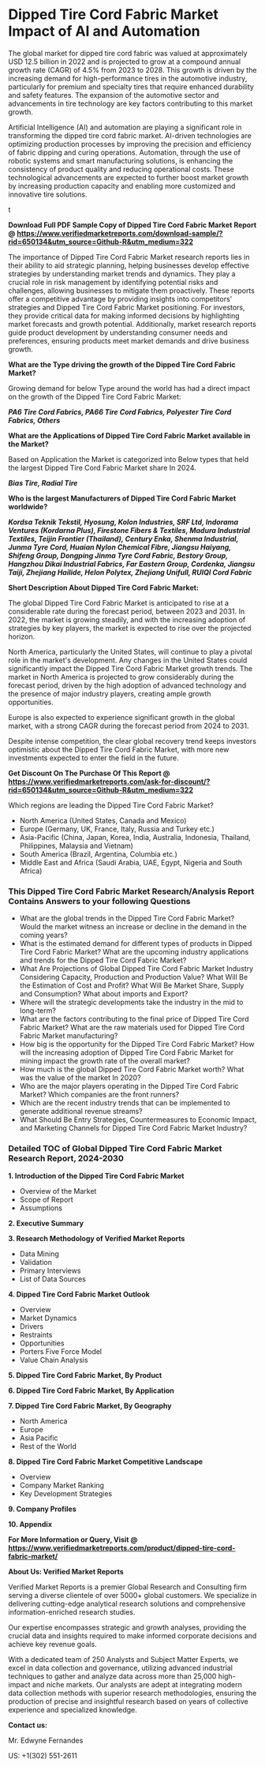 <meta name="title" content="Global Dipped Tire Cord Fabric Market Impact of AI and Automation"><meta name="description" content="The global market for dipped tire cord fabric was valued at approximately USD 12.5 billion in 2022 and is projected to grow at a compound annual growth rate (CAGR) of "><meta name="title" content="Dipped Tire Cord Fabric Market Size, Share, Scope, Trends, Growth, Opportunities, Analysis, Forecast"><h1>Dipped Tire Cord Fabric Market Impact of AI and Automation</h1><p>The global market for dipped tire cord fabric was valued at approximately USD 12.5 billion in 2022 and is projected to grow at a compound annual growth rate (CAGR) of 4.5% from 2023 to 2028. This growth is driven by the increasing demand for high-performance tires in the automotive industry, particularly for premium and specialty tires that require enhanced durability and safety features. The expansion of the automotive sector and advancements in tire technology are key factors contributing to this market growth.</p><p>Artificial Intelligence (AI) and automation are playing a significant role in transforming the dipped tire cord fabric market. AI-driven technologies are optimizing production processes by improving the precision and efficiency of fabric dipping and curing operations. Automation, through the use of robotic systems and smart manufacturing solutions, is enhancing the consistency of product quality and reducing operational costs. These technological advancements are expected to further boost market growth by increasing production capacity and enabling more customized and innovative tire solutions.</p>t</p><p id="" class=""><strong>Download Full PDF Sample Copy of Dipped Tire Cord Fabric Market Report @ <a href="https://www.verifiedmarketreports.com/download-sample/?rid=650134&utm_source=Github-R&utm_medium=322" target="_blank">https://www.verifiedmarketreports.com/download-sample/?rid=650134&utm_source=Github-R&utm_medium=322</a></strong></p><p>The importance of&nbsp;Dipped Tire Cord Fabric Market research reports lies in their ability to aid strategic planning, helping businesses develop effective strategies by understanding market trends and dynamics. They play a crucial role in risk management by identifying potential risks and challenges, allowing businesses to mitigate them proactively. These reports offer a competitive advantage by providing insights into competitors' strategies and Dipped Tire Cord Fabric Market positioning. For investors, they provide critical data for making informed decisions by highlighting market forecasts and growth potential. Additionally, market research reports guide product development by understanding consumer needs and preferences, ensuring products meet market demands and drive business growth.</p><p><strong>What are the&nbsp;Type driving the growth of the Dipped Tire Cord Fabric Market?</strong></p><p id="" class="">Growing demand for below Type around the world has had a direct impact on the growth of the Dipped Tire Cord Fabric Market:</p><em><strong>PA6 Tire Cord Fabrics, PA66 Tire Cord Fabrics, Polyester Tire Cord Fabrics, Others</strong></em></p><strong>What are the&nbsp;Applications&nbsp;of Dipped Tire Cord Fabric Market available in the Market?</strong></p><p id="" class="">Based on Application the Market is categorized into Below types that held the largest Dipped Tire Cord Fabric Market share In 2024.</p><em><strong>Bias Tire, Radial Tire</strong></em></p><strong>Who is the largest Manufacturers of Dipped Tire Cord Fabric Market worldwide?</strong></p><p><em><strong>Kordsa Teknik Tekstil, Hyosung, Kolon Industries, SRF Ltd, Indorama Ventures (Kordarna Plus), Firestone Fibers & Textiles, Madura Industrial Textiles, Teijin Frontier (Thailand), Century Enka, Shenma Industrial, Junma Tyre Cord, Huaian Nylon Chemical Fibre, Jiangsu Haiyang, Shifeng Group, Dongping Jinma Tyre Cord Fabric, Bestory Group, Hangzhou Dikai Industrial Fabrics, Far Eastern Group, Cordenka, Jiangsu Taiji, Zhejiang Hailide, Helon Polytex, Zhejiang Unifull, RUIQI Cord Fabric</strong></em></p><p id="" class=""><strong>Short Description About Dipped Tire Cord Fabric Market:</strong></p><p>The global Dipped Tire Cord Fabric Market is anticipated to rise at a considerable rate during the forecast period, between 2023 and 2031. In 2022, the market is growing steadily, and with the increasing adoption of strategies by key players, the market is expected to rise over the projected horizon.</p><p>North America, particularly the United States, will continue to play a pivotal role in the market's development. Any changes in the United States could significantly impact the Dipped Tire Cord Fabric Market growth trends. The market in North America is projected to grow considerably during the forecast period, driven by the high adoption of advanced technology and the presence of major industry players, creating ample growth opportunities.</p><p>Europe is also expected to experience significant growth in the global market, with a strong CAGR during the forecast period from 2024 to 2031.</p><p>Despite intense competition, the clear global recovery trend keeps investors optimistic about the Dipped Tire Cord Fabric Market, with more new investments expected to enter the field in the future.</p><p id="" class=""><strong>Get Discount On The Purchase Of This Report @ <a href="https://www.verifiedmarketreports.com/ask-for-discount/?rid=650134&utm_source=Github-R&utm_medium=322" target="_blank">https://www.verifiedmarketreports.com/ask-for-discount/?rid=650134&utm_source=Github-R&utm_medium=322</a></strong></p>Which regions are leading the Dipped Tire Cord Fabric Market?</p><ul><li>North America (United States, Canada and Mexico)</li><li>Europe (Germany, UK, France, Italy, Russia and Turkey etc.)</li><li>Asia-Pacific (China, Japan, Korea, India, Australia, Indonesia, Thailand, Philippines, Malaysia and Vietnam)</li><li>South America (Brazil, Argentina, Columbia etc.)</li><li>Middle East and Africa (Saudi Arabia, UAE, Egypt, Nigeria and South Africa)</li></ul><h3 id="" class="">This Dipped Tire Cord Fabric Market Research/Analysis Report Contains Answers to your following Questions</h3><ul><li>What are the global trends in the Dipped Tire Cord Fabric Market? Would the market witness an increase or decline in the demand in the coming years?</li><li>What is the estimated demand for different types of products in Dipped Tire Cord Fabric Market? What are the upcoming industry applications and trends for the Dipped Tire Cord Fabric Market?</li><li>What Are Projections of Global Dipped Tire Cord Fabric Market Industry Considering Capacity, Production and Production Value? What Will Be the Estimation of Cost and Profit? What Will Be Market Share, Supply and Consumption? What about imports and Export?</li><li>Where will the strategic developments take the industry in the mid to long-term?</li><li>What are the factors contributing to the final price of Dipped Tire Cord Fabric Market? What are the raw materials used for Dipped Tire Cord Fabric Market manufacturing?</li><li>How big is the opportunity for the Dipped Tire Cord Fabric Market? How will the increasing adoption of Dipped Tire Cord Fabric Market for mining impact the growth rate of the overall market?</li><li>How much is the global Dipped Tire Cord Fabric Market worth? What was the value of the market In 2020?</li><li>Who are the major players operating in the Dipped Tire Cord Fabric Market? Which companies are the front runners?</li><li>Which are the recent industry trends that can be implemented to generate additional revenue streams?</li><li>What Should Be Entry Strategies, Countermeasures to Economic Impact, and Marketing Channels for Dipped Tire Cord Fabric Market Industry?</li></ul><h3 id="" class="">Detailed TOC of Global Dipped Tire Cord Fabric Market Research Report, 2024-2030</h3><p id="" class=""><strong>1. Introduction of the Dipped Tire Cord Fabric Market</strong></p><ul><li>Overview of the Market</li><li>Scope of Report</li><li>Assumptions</li></ul><p id="" class=""><strong>2. Executive Summary</strong></p><p id="" class=""><strong>3. Research Methodology of Verified Market Reports</strong></p><ul><li>Data Mining</li><li>Validation</li><li>Primary Interviews</li><li>List of Data Sources</li></ul><p id="" class=""><strong>4. Dipped Tire Cord Fabric Market Outlook</strong></p><ul><li>Overview</li><li>Market Dynamics</li><li>Drivers</li><li>Restraints</li><li>Opportunities</li><li>Porters Five Force Model</li><li>Value Chain Analysis</li></ul><p id="" class=""><strong>5. Dipped Tire Cord Fabric Market, By Product</strong></p><p id="" class=""><strong>6. Dipped Tire Cord Fabric Market, By Application</strong></p><p id="" class=""><strong>7. Dipped Tire Cord Fabric Market, By Geography</strong></p><ul><li>North America</li><li>Europe</li><li>Asia Pacific</li><li>Rest of the World</li></ul><p id="" class=""><strong>8. Dipped Tire Cord Fabric Market Competitive Landscape</strong></p><ul><li>Overview</li><li>Company Market Ranking</li><li>Key Development Strategies</li></ul><p id="" class=""><strong>9. Company Profiles</strong></p><p id="" class=""><strong>10. Appendix</strong></p><p id="" class=""><strong>For More Information or Query, Visit @ <a href="https://www.verifiedmarketreports.com/product/dipped-tire-cord-fabric-market/" target="_blank">https://www.verifiedmarketreports.com/product/dipped-tire-cord-fabric-market/</a></strong></p><p id="" class=""><strong>About Us: Verified Market Reports</strong></p><p id="" class="">Verified Market Reports is a premier Global Research and Consulting firm serving a diverse clientele of over 5000+ global customers. We specialize in delivering cutting-edge analytical research solutions and comprehensive information-enriched research studies.</p><p id="" class="">Our expertise encompasses strategic and growth analyses, providing the crucial data and insights required to make informed corporate decisions and achieve key revenue goals.</p><p id="" class="">With a dedicated team of 250 Analysts and Subject Matter Experts, we excel in data collection and governance, utilizing advanced industrial techniques to gather and analyze data across more than 25,000 high-impact and niche markets. Our analysts are adept at integrating modern data collection methods with superior research methodologies, ensuring the production of precise and insightful research based on years of collective experience and specialized knowledge.</p><p id="" class=""><strong>Contact us:</strong></p><p id="" class="">Mr. Edwyne Fernandes</p><p id="" class="">US: +1(302) 551-2611</p>